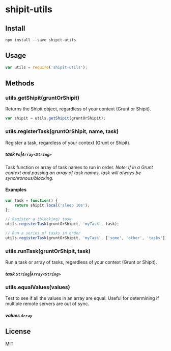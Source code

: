 # shipit-utils

## Install

```
npm install --save shipit-utils
```

## Usage

```js
var utils = require('shipit-utils');
```

## Methods

### utils.getShipit(gruntOrShipit)

Returns the Shipit object, regardless of your context (Grunt or Shipit).

```js
var shipit = utils.getShipit(gruntOrShipit);
```

### utils.registerTask(gruntOrShipit, name, task)
Register a task, regardless of your context (Grunt or Shipit).

##### task `Fn`|`Array<String>`
Task function or array of task names to run in order. *Note: If in a Grunt context and passing an array of task names, task will always be synchronous/blocking.*

#### Examples

```js
var task = function() {
    return shipit.local('sleep 10s');
};

// Register a (blocking) task
utils.registerTask(gruntOrShipit, 'myTask', task);

// Run a series of tasks in order
utils.registerTask(gruntOrShipit, 'myTask', ['some', 'other', 'tasks']);
```

### utils.runTask(gruntOrShipit, task)
Run a task or array of tasks, regardless of your context (Grunt or Shipit).

##### task `String`|`Array<String>`

### utils.equalValues(values)
Test to see if all the values in an array are equal. Useful for determining if multiple remote servers are out of sync.

##### values `Array`

## License

MIT
